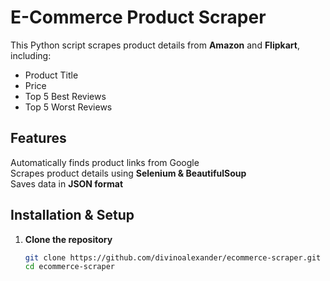#  E-Commerce Product Scraper

This Python script scrapes product details from **Amazon** and **Flipkart**, including:
- Product Title
- Price
- Top 5 Best Reviews
- Top 5 Worst Reviews

##  Features
 Automatically finds product links from Google  
 Scrapes product details using **Selenium & BeautifulSoup**  
 Saves data in **JSON format**  

##  Installation & Setup
1. **Clone the repository**
   ```bash
   git clone https://github.com/divinoalexander/ecommerce-scraper.git
   cd ecommerce-scraper
